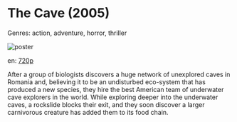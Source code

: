 # The Cave (2005)

Genres: action, adventure, horror, thriller

![poster](http://image.tmdb.org/t/p/w500/6UE07AsyGzhiI6mcidlIiAkHlX0.jpg)

en:
  [720p](magnet:?xt=urn:btih:BEE1EB2A72FE6DFC2052B884851B0F9590EB72F0&tr=udp://glotorrents.pw:6969/announce&tr=udp://tracker.opentrackr.org:1337/announce&tr=udp://torrent.gresille.org:80/announce&tr=udp://tracker.openbittorrent.com:80&tr=udp://tracker.coppersurfer.tk:6969&tr=udp://tracker.leechers-paradise.org:6969&tr=udp://p4p.arenabg.ch:1337&tr=udp://tracker.internetwarriors.net:1337)
  


After a group of biologists discovers a huge network of unexplored caves in Romania and, believing it to be an undisturbed eco-system that has produced a new species, they hire the best American team of underwater cave explorers in the world. While exploring deeper into the underwater caves, a rockslide blocks their exit, and they soon discover a larger carnivorous creature has added them to its food chain.